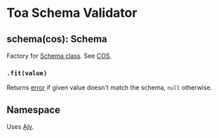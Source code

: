 # Toa Schema Validator

## schema(cos): Schema

Factory for [Schema class](./types/schema.d.ts). See [COS](/libraries/cos).

### `.fit(value)`

Returns [error](./types/schema.d.ts) if given value doesn't match the schema, `null` otherwise.

## Namespace

Uses [Ajv](https://ajv.js.org).


